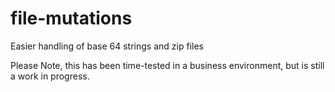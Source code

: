 # file-mutations
Easier handling of base 64 strings and zip files

Please Note, this has been time-tested in a business environment, but is still a work in progress.
